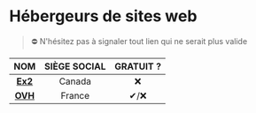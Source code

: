 # Hébergeurs de sites web

> ⛔ N'hésitez pas à signaler tout lien qui ne serait plus valide

|NOM|SIÈGE SOCIAL|GRATUIT ?|
|:--:|:--:|:--:|
|[**Ex2**](https://www.ex2.com/)|Canada|❌|
|[**OVH**](https://www.ovh.com/fr/)|France|✔/❌|
